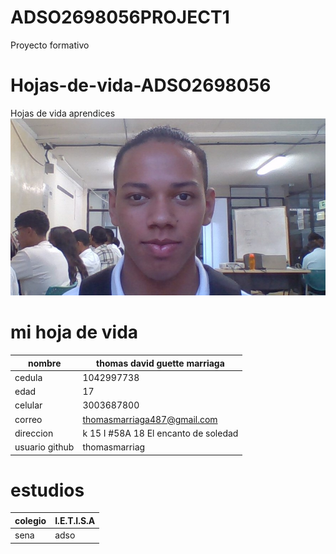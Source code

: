 # ADSO2698056PROJECT1
Proyecto formativo
# Hojas-de-vida-ADSO2698056
Hojas de vida aprendices
![foto](https://github.com/Thomasmarriag/hoja-de-vida/blob/main/WIN_20230227_08_12_35_Pro%20(2).jpg)
# mi hoja de vida

|nombre | thomas david guette marriaga |
|-------|------------------------------|
|cedula | 1042997738|
| edad  | 17 |
|celular| 3003687800|
|correo | thomasmarriaga487@gmail.com|
|direccion | k 15 I #58A 18 El encanto de soledad|
|usuario github| thomasmarriag|


# estudios

|colegio | I.E.T.I.S.A |
|--------|-------------|
| sena   | adso        |